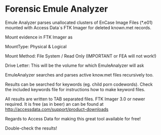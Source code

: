 Forensic Emule Analyzer
=======================

Emule Analyzer parses unallocated clusters of EnCase Image Files (*.e01) mounted with Access Data`s FTK Imager for deleted known.met records.

Mount evidence in FTK Imager as

MountType: Physical & Logical 

Mount Method: File System / Read Only (IMPORTANT or FEA will not work!)

Drive Letter: This will be the volume for which EmuleAnalyzer will ask

EmuleAnalyzer searches and parses active know.met files recursively too.

Results can be searched for keywords (eg. child porn codewords). Check the included keywords file for instructions how to make keyword files.

All results are written to TAB separated files.
FTK Imager 3.0 or newer required. It is free (as in beer) an can be found at http://accessdata.com/support/product-downloads

Regards to Access Data for making this great tool available for free!

Double-check the results!